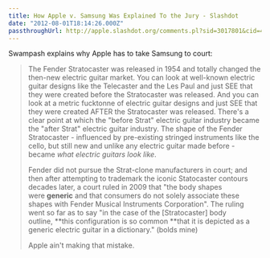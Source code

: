 ```yaml
---
title: How Apple v. Samsung Was Explained To the Jury - Slashdot
date: "2012-08-01T18:14:26.000Z"
passthroughUrl: http://apple.slashdot.org/comments.pl?sid=3017801&cid=40836821
---
```


Swampash explains why Apple has to take Samsung to court:

> The Fender Stratocaster was released in 1954 and totally changed the then-new electric guitar market. You can look at well-known electric guitar designs like the Telecaster and the Les Paul and just SEE that they were created before the Stratocaster was released. And you can look at a metric fucktonne of electric guitar designs and just SEE that they were created AFTER the Stratocaster was released. There's a clear point at which the "before Strat" electric guitar industry became the "after Strat" electric guitar industry. The shape of the Fender Stratocaster - influenced by pre-existing stringed instruments like the cello, but still new and unlike any electric guitar made before - became _what electric guitars look like_.  
>   
> Fender did not pursue the Strat-clone manufacturers in court; and then after attempting to trademark the iconic Statocaster contours decades later, a court ruled in 2009 that "the body shapes were **generic** and that consumers do not solely associate these shapes with Fender Musical Instruments Corporation". The ruling went so far as to say "in the case of the \[Stratocaster\] body outline, **this configuration is so common **that it is depicted as a generic electric guitar in a dictionary." (bolds mine)  
>   
> Apple ain't making that mistake.